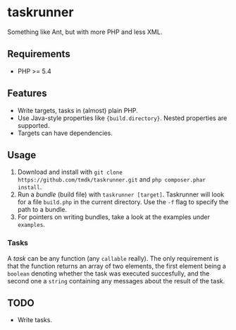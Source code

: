 taskrunner
==========

Something like Ant, but with more PHP and less XML.

Requirements
------------
* PHP >= 5.4

Features
--------
* Write targets, tasks in (almost) plain PHP.
* Use Java-style properties like `{build.directory}`. Nested properties are supported.
* Targets can have dependencies.

Usage
-----

1. Download and install with `git clone https://github.com/tmdk/taskrunner.git` and `php composer.phar install`.
2. Run a *bundle* (build file) with `taskrunner [target]`. Taskrunner will look for a file `build.php` in the current directory.
   Use the `-f` flag to specify the path to a bundle.
3. For pointers on writing bundles, take a look at the examples under
   `examples`.

### Tasks

A *task* can be any function (any `callable` really). The only requirement is
that the function returns an array of two elements, the first element being
a `boolean` denoting whether the task was executed succesfully, and the second
one a `string` containing any messages about the result of the task.

TODO
----

* Write tasks.
